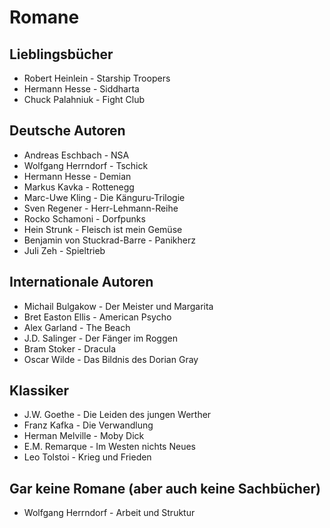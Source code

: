 # Romane
## Lieblingsbücher
- Robert Heinlein - Starship Troopers
- Hermann Hesse - Siddharta
- Chuck Palahniuk - Fight Club

## Deutsche Autoren
- Andreas Eschbach - NSA
- Wolfgang Herrndorf - Tschick
- Hermann Hesse - Demian
- Markus Kavka - Rottenegg
- Marc-Uwe Kling - Die Känguru-Trilogie
- Sven Regener - Herr-Lehmann-Reihe
- Rocko Schamoni - Dorfpunks
- Hein Strunk - Fleisch ist mein Gemüse
- Benjamin von Stuckrad-Barre - Panikherz
- Juli Zeh - Spieltrieb

## Internationale Autoren
- Michail Bulgakow - Der Meister und Margarita
- Bret Easton Ellis - American Psycho
- Alex Garland - The Beach
- J.D. Salinger - Der Fänger im Roggen
- Bram Stoker - Dracula
- Oscar Wilde - Das Bildnis des Dorian Gray

## Klassiker
- J.W. Goethe - Die Leiden des jungen Werther
- Franz Kafka - Die Verwandlung
- Herman Melville - Moby Dick
- E.M. Remarque - Im Westen nichts Neues
- Leo Tolstoi - Krieg und Frieden

## Gar keine Romane (aber auch keine Sachbücher)
- Wolfgang Herrndorf - Arbeit und Struktur
